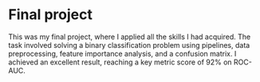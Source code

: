 # Final project

This was my final project, where I applied all the skills I had acquired. The task involved solving a binary classification problem using pipelines, data preprocessing, feature importance analysis, and a confusion matrix. I achieved an excellent result, reaching a key metric score of 92% on ROC-AUC.
